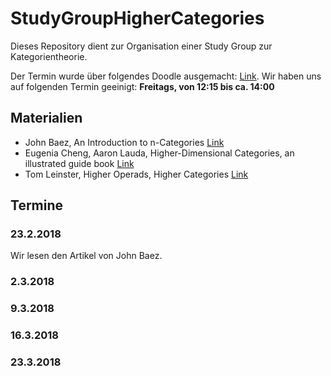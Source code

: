 # StudyGroupHigherCategories
Dieses Repository dient zur Organisation einer Study Group zur Kategorientheorie.

Der Termin wurde über folgendes Doodle ausgemacht: [Link](https://doodle.com/poll/fi3pgxm5zwe2yzre).
Wir haben uns auf folgenden Termin geeinigt: **Freitags, von 12:15 bis ca. 14:00**

## Materialien

* John Baez, An Introduction to n-Categories [Link](https://arxiv.org/abs/q-alg/9705009)
* Eugenia Cheng, Aaron Lauda, Higher-Dimensional Categories, an illustrated guide book [Link](http://cheng.staff.shef.ac.uk/guidebook/index.html)
* Tom Leinster, Higher Operads, Higher Categories [Link](https://arxiv.org/abs/math/0305049)

## Termine

### 23.2.2018

Wir lesen den Artikel von John Baez.

### 2.3.2018

### 9.3.2018

### 16.3.2018

### 23.3.2018
